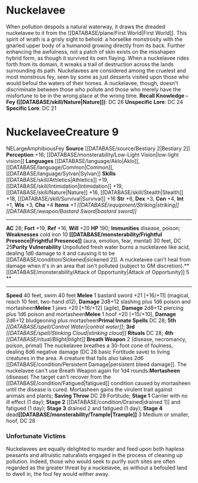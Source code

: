 ﻿---
ac: '28'
alignment: NE
charisma: '+4'
constitution: '+4'
creature_ability:
- Attack of Opportunity
- Breath Weapon
- Frightful Presence
- Mortasheen
- Purity Vulnerability
- ''
- Trample
dexterity: '+3'
fortitude: '+19'
hp: '190'
id: '743'
immunity:
- '[[DATABASE/trait/Disease|disease]]'
- '[[DATABASE/trait/Poison|poison]]'
intelligence: '+1'
land_speed: '40'
language:
- '[[DATABASE/language/Aklo|Aklo]]'
- '[[DATABASE/language/Common|Common]]'
- '[[DATABASE/language/Sylvan|Sylvan]]'
level: '9'
max_speed: '40'
name: Nuckelavee
perception: '+16'
rarity: Common
reflex: '+16'
sense:
- '[[DATABASE/monsterability/Low-Light Vision|low-light vision]]'
size: Large
skill:
- '[[DATABASE/skill/Athletics|Athletics]] +19'
- '[[DATABASE/skill/Intimidation|Intimidation]] +19'
- '[[DATABASE/skill/Nature|Nature]] +16'
- '[[DATABASE/skill/Stealth|Stealth]] +18'
- '[[DATABASE/skill/Survival|Survival]] +16'
source: '[[DATABASE/source/Bestiary 2|Bestiary 2]]'
speed:
- 40 feet
- swim 40 feet
spell:
- '[[DATABASE/spell/Control Water|Control Water]]'
- '[[DATABASE/spell/Stinking Cloud|Stinking Cloud]]'
strength: '+6'
strength_req: '6'
strongest_save:
- Will
swim_speed: '40'
trait:
- '[[DATABASE/trait/Amphibious|Amphibious]]'
- '[[DATABASE/trait/Fey|Fey]]'
type: Creature
vision: Low-light vision
weakest_save:
- Reflex
weakness:
- cold iron 10
will: '+20'
wisdom: '+3'

---
# Nuckelavee

When pollution despoils a natural waterway, it draws the dreaded nuckelavee to it from the [[DATABASE/plane/First World|First World]]. This spirit of wrath is a grisly sight to behold: a horselike monstrosity with the gnarled upper body of a humanoid growing directly from its back. Further enhancing the awfulness, not a patch of skin exists on the misshapen hybrid form, as though it survived its own flaying.
 When a nuckelavee rides forth from its domain, it wreaks a trail of destruction across the lands surrounding its path. Nuckelavees are considered among the cruelest and most monstrous fey, seen by some as just desserts visited upon those who would befoul the waters of their homes. A nuckelavee, though, doesn't discriminate between those who pollute and those who merely have the misfortune to be in the wrong place at the wrong time.
**Recall Knowledge - Fey ([[DATABASE/skill/Nature|Nature]])**: DC 26
**Unspecific Lore**: DC 24
**Specific Lore**: DC 21

# Nuckelavee<span class="item-type">Creature 9</span>

<span class="trait-alignment item-trait">NE</span><span class="trait-size item-trait">Large</span><span class="item-trait">Amphibious</span><span class="item-trait">Fey</span>
**Source** [[DATABASE/source/Bestiary 2|Bestiary 2]] 
**Perception** +16; [[DATABASE/monsterability/Low-Light Vision|low-light vision]]
**Languages** [[DATABASE/language/Aklo|Aklo]], [[DATABASE/language/Common|Common]], [[DATABASE/language/Sylvan|Sylvan]]
**Skills** [[DATABASE/skill/Athletics|Athletics]] +19, [[DATABASE/skill/Intimidation|Intimidation]] +19, [[DATABASE/skill/Nature|Nature]] +16, [[DATABASE/skill/Stealth|Stealth]] +18, [[DATABASE/skill/Survival|Survival]] +16
**Str** +6, **Dex** +3, **Con** +4, **Int** +1, **Wis** +3, **Cha** +4
**Items** _+1 [[DATABASE/equipment/Striking|striking]] [[DATABASE/weapon/Bastard Sword|bastard sword]]_

---
**AC** 28; **Fort** +19, **Ref** +16, **Will** +20
**HP** 190; **Immunities** disease, poison; **Weaknesses** cold iron 10
<span class="in-box-ability">**[[DATABASE/monsterability/Frightful Presence|Frightful Presence]]** (aura, emotion, fear, mental) 30 feet, DC 25</span><span class="in-box-ability">**Purity Vulnerability** Unpolluted fresh water burns a nuckelavee like acid, dealing 1d6 damage to it and causing it to be [[DATABASE/condition/Sickened|sickened 2]]. A nuckelavee can't heal from damage when it's in an area that isn't polluted (subject to GM discretion).</span><span class="in-box-ability">**[[DATABASE/monsterability/Attack of Opportunity|Attack of Opportunity]] <span class="action-icon">5</span> ** </span>

---
**Speed** 40 feet, swim 40 feet
<span class="in-box-ability">**Melee** <span class="action-icon">1</span> bastard sword +21 [+16/+11] (magical, reach 10 feet, two-hand d12), **Damage** 2d8+12 slashing plus 1d6 poison and mortasheen</span><span class="in-box-ability">**Melee** <span class="action-icon">1</span> jaws +20 [+16/+12] (agile), **Damage** 2d8+12 piercing plus 1d6 poison and mortasheen</span><span class="in-box-ability">**Melee** <span class="action-icon">1</span> hoof +20 [+15/+10], **Damage** 2d6+12 bludgeoning plus mortasheen</span>**Primal Innate Spells** DC 28; **5th** _[[DATABASE/spell/Control Water|control water]]_; **3rd** _[[DATABASE/spell/Stinking Cloud|stinking cloud]]_
**Rituals** DC 28; **4th** _[[DATABASE/ritual/Blight|blight]]_
<span class="in-box-ability">**Breath Weapon** <span class="action-icon">2</span> (disease, necromancy, poison, primal) The nuckelavee breathes a 30-foot cone of foulness, dealing 8d6 negative damage (DC 28 basic Fortitude save) to living creatures in the area. A creature that fails also takes 2d6 [[DATABASE/condition/Persistent Damage|persistent bleed damage]]. The nuckelavee can't use Breath Weapon again for 1d4 rounds.</span><span class="in-box-ability">**Mortasheen** (disease) The target can't recover from the [[DATABASE/condition/Fatigued|fatigued]] condition caused by mortasheen until the disease is cured. Mortasheen gains the virulent trait against animals and plants; **Saving Throw** DC 28 Fortitude; **Stage 1** Carrier with no ill effect (1 day); **Stage 2** [[DATABASE/condition/Drained|drained 1]] and fatigued (1 day); **Stage 3** drained 2 and fatigued (1 day); **Stage 4** dead</span><span class="in-box-ability">**[[DATABASE/monsterability/Trample|Trample]]** <span class="action-icon">3</span> Medium or smaller, hoof, DC 28</span>

###  Unfortunate Victims

Nuckelavees are equally delighted to murder and feed upon both hapless peasants and altruistic naturalists engaged in the process of cleaning up pollution. Indeed, those who would seek to purify such sites are often regarded as the greater threat by a nuckelavee, as without a befouled land to dwell in, the foul fey would wither away.